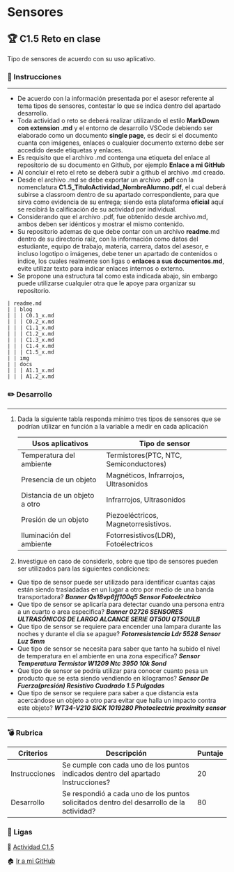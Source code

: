 # Sensores

## :trophy: C1.5 Reto en clase

Tipo de sensores de acuerdo con su uso aplicativo.

### :blue_book: Instrucciones

___

- De acuerdo con la información presentada por el asesor referente al tema tipos de sensores, contestar lo que se indica dentro del apartado desarrollo.
- Toda actividad o reto se deberá realizar utilizando el estilo **MarkDown con extension .md** y el entorno de desarrollo VSCode debiendo ser elaborado como un documento **single page**, es decir si el documento cuanta con imágenes, enlaces o cualquier documento externo debe ser accedido desde etiquetas y enlaces.
- Es requisito que el archivo .md contenga una etiqueta del enlace al repositorio de su documento en Github, por ejemplo **Enlace a mi GitHub**
- Al concluir el reto el reto se deberá subir a github el archivo .md creado.
- Desde el archivo .md se debe exportar un archivo **.pdf** con la nomenclatura
**C1.5_TituloActividad_NombreAlumno.pdf**, el cual deberá subirse a classroom dentro de su apartado correspondiente, para que sirva como evidencia de su entrega; siendo esta plataforma **oficial** aquí se recibirá la calificación de su actividad por individual.
- Considerando que el archivo .pdf, fue obtenido desde archivo.md, ambos deben ser idénticos y mostrar el mismo contenido.
- Su repositorio ademas de que debe contar con un archivo **readme**.md dentro de su directorio raíz, con
la información como datos del estudiante, equipo de trabajo, materia, carrera, datos del asesor, e incluso logotipo o imágenes, debe tener un apartado de contenidos o indice, los cuales realmente son ligas o **enlaces a sus documentos.md**, evite utilizar texto para indicar enlaces internos o externo.
- Se propone una estructura tal como esta indicada abajo, sin embargo puede utilizarse cualquier otra que le apoye para organizar su repositorio.
``` 
| readme.md
| | blog
| | | C0.1_x.md
| | | C0.2_x.md
| | | C1.1_x.md
| | | C1.2_x.md
| | | C1.3_x.md
| | | C1.4_x.md
| | | C1.5_x.md
| | img
| | docs
| | | A1.1_x.md
| | | A1.2_x.md
```

### :pencil2: Desarrollo
___

1. Dada la siguiente tabla responda mínimo tres tipos de sensores que se podrían utilizar en función a la variable a medir en cada aplicación

    Usos aplicativos | Tipo de sensor |
    ---------|----------|
    Temperatura del ambiente |Termistores(PTC, NTC, Semiconductores)|
    Presencia de un objeto | Magnéticos, Infrarrojos, Ultrasonidos|
    Distancia de un objeto a otro| Infrarrojos, Ultrasonidos|
    Presión de un objeto | Piezoeléctricos, Magnetorresistivos.|
    Iluminación del ambiente | Fotorresistivos(LDR), Fotoélectricos|

1. Investigue en caso de considerlo, sobre que tipo de sensores pueden ser utilizados para las siguientes condiciones:

- Que tipo de sensor puede ser utilizado para identificar cuantas cajas están siendo trasladadas en un lugar a otro por medio de una banda transportadora?
***Banner Qs18vp6ff100q5 Sensor Fotoelectrico***
- Que tipo de sensor se aplicaría para  detectar cuando una persona entra a un cuarto o area especifica?
***Banner 02726 SENSORES ULTRASÓNICOS DE LARGO ALCANCE SERIE QT50U QT50ULB***
- Que tipo de sensor se requiere para  encender una lampara durante las noches y durante el dia se apague?
***Fotorresistencia Ldr 5528 Sensor Luz 5mm***
- Que tipo de sensor se necesita para saber que tanto ha subido el nivel de temperatura en el ambiente en una zona especifica?
***Sensor Temperatura Termistor W1209 Ntc 3950 10k Sond***
- Que tipo de sensor se podría utilizar para conocer cuanto pesa un producto que se esta siendo vendiendo en kilogramos?
***Sensor De Fuerza(presión) Resistivo Cuadrado 1.5 Pulgadas***
- Que tipo de sensor se requiere para saber a que distancia esta acercándose un objeto a otro para evitar que halla un impacto contra este objeto?
***WT34-V210 SICK 1019280 Photoelectric proximity sensor***
___

### :bomb: Rubrica

| Criterios     | Descripción                                                                                  | Puntaje |
| ------------- | -------------------------------------------------------------------------------------------- | ------- |
| Instrucciones | Se cumple con cada uno de los puntos indicados dentro del apartado Instrucciones?            | 20 |
| Desarrollo    | Se respondió a cada uno de los puntos solicitados dentro del desarrollo de la actividad?     | 80      |

### :bookmark: Ligas

:memo: [Actividad C1.5](https://github.com/CotaVilla/Sistemas-Programables/blob/master/blog/C1.5_EdyCota_DreamTeam.md)

:house: [Ir a mi GitHub](https://github.com/NellyQuino/SistemasProgramables")